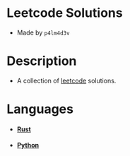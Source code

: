 # Leetcode Solutions 

  - Made by ```p4lm4d3v```

# Description

  - A collection of [leetcode](https://leetcode.com/) solutions.

# Languages

  * #### [Rust](https://www.rust-lang.org/)
  * #### [Python](https://www.python.org/)
